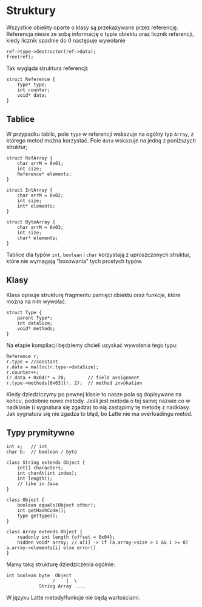 # Struktury
Wszystkie obiekty oparte o klasy są przekazywane przez referencję. Referencja niesie ze sobą informację o typie obiektu oraz licznik referencji, kiedy licznik spadnie do 0 następuje wywołanie 
    
    ref->type->destructor(ref->data);
    free(ref);

Tak wygląda struktura referencji:

    struct Reference {
        Type* type;
        int counter;
        void* data;
    }

## Tablice
W przypadku tablic, pole `type` w referencji wskazuje na ogólny typ `Array`, z którego metod można korzystać. Pole `data` wskazuje na jedną z poniższych struktur;

    struct RefArray {
        char arrM = 0x01;
        int size;
        Reference* elements;
    }

    struct IntArray {
        char arrM = 0x02;
        int size;
        int* elements;
    }

    struct ByteArray {
        char arrM = 0x03;
        int size;
        char* elements;
    }

Tablice dla typów `int`, `boolean` i `char` korzystają z uproszczonych struktur, które nie wymagają "boxowania" tych prostych typów.

## Klasy
Klasa opisuje strukturę fragmentu pamięci obiektu oraz funkcje, które można na nim wywołać.

    struct Type {
        parent Type*;
        int dataSize;
        void* methods;
    }

Na etapie kompilacji będziemy chcieli uzyskać wywołania tego typu:

    Reference r;
    r.type = //constant
    r.data = malloc(r.type->dataSize);
    r.counter++;
    (r.data + 0x04)* = 20;        // field assignment
    r.type->methods[0x03](r, 2);  // method invokation

Kiedy dziedziczymy po pewnej klasie to nasze pola są dopisywane na końcu, podobnie nowe metody. Jeśli jest metoda o tej samej nazwie co w nadklasie (i sygnatura się zgadza) to nią zastąpimy tę metodę z nadklasy. Jak sygnatura się nie zgadza to błąd, bo Latte nie ma overloadingu metod.

## Typy prymitywne

    int x;   // int
    char b;  // boolean / byte
    
    class String extends Object {
        int[] characters;
        int charAt(int index);
        int length();
        // like in Java
    }

    class Object {
        boolean equals(Object other);
        int getHashCode();
        Type getType();
    }

    class Array extends Object {
        readonly int length {offset = 0x04};
        hidden void* array; // a[i] -> if (a.array->size > i && i >= 0) a.array->elements[i] else error()
    }

Mamy taką strukturę dziedziczenia ogólnie:

    int boolean byte  Object
                     /    |  \
                String Array  ...

W języku Latte metody/funkcje nie będą wartościami.

